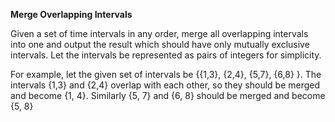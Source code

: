 **Merge Overlapping Intervals**

Given a set of time intervals in any order, merge all overlapping intervals into one and output the result  which should have
 only mutually exclusive intervals. 
Let the intervals be represented as pairs of integers for simplicity.

For example, let the given set of intervals be {{1,3}, {2,4}, {5,7}, {6,8} }.
 The intervals {1,3} and {2,4} overlap with each other, so they should be merged and become {1, 4}. Similarly {5, 7} and {6, 8} should be merged and become {5, 8}